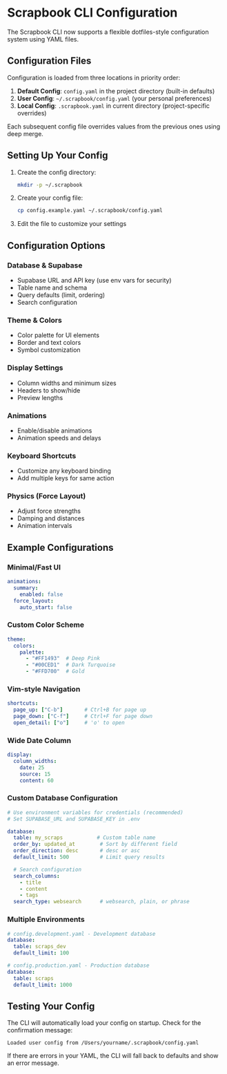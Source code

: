 # Scrapbook CLI Configuration

The Scrapbook CLI now supports a flexible dotfiles-style configuration system using YAML files.

## Configuration Files

Configuration is loaded from three locations in priority order:

1. **Default Config**: `config.yaml` in the project directory (built-in defaults)
2. **User Config**: `~/.scrapbook/config.yaml` (your personal preferences)
3. **Local Config**: `.scrapbook.yaml` in current directory (project-specific overrides)

Each subsequent config file overrides values from the previous ones using deep merge.

## Setting Up Your Config

1. Create the config directory:
   ```bash
   mkdir -p ~/.scrapbook
   ```

2. Create your config file:
   ```bash
   cp config.example.yaml ~/.scrapbook/config.yaml
   ```

3. Edit the file to customize your settings

## Configuration Options

### Database & Supabase
- Supabase URL and API key (use env vars for security)
- Table name and schema
- Query defaults (limit, ordering)
- Search configuration

### Theme & Colors
- Color palette for UI elements
- Border and text colors
- Symbol customization

### Display Settings
- Column widths and minimum sizes
- Headers to show/hide
- Preview lengths

### Animations
- Enable/disable animations
- Animation speeds and delays

### Keyboard Shortcuts
- Customize any keyboard binding
- Add multiple keys for same action

### Physics (Force Layout)
- Adjust force strengths
- Damping and distances
- Animation intervals

## Example Configurations

### Minimal/Fast UI
```yaml
animations:
  summary:
    enabled: false
  force_layout:
    auto_start: false
```

### Custom Color Scheme
```yaml
theme:
  colors:
    palette:
      - "#FF1493"  # Deep Pink
      - "#00CED1"  # Dark Turquoise
      - "#FFD700"  # Gold
```

### Vim-style Navigation
```yaml
shortcuts:
  page_up: ["C-b"]       # Ctrl+B for page up
  page_down: ["C-f"]     # Ctrl+F for page down
  open_detail: ["o"]     # 'o' to open
```

### Wide Date Column
```yaml
display:
  column_widths:
    date: 25
    source: 15
    content: 60
```

### Custom Database Configuration
```yaml
# Use environment variables for credentials (recommended)
# Set SUPABASE_URL and SUPABASE_KEY in .env

database:
  table: my_scraps           # Custom table name
  order_by: updated_at        # Sort by different field
  order_direction: desc       # desc or asc
  default_limit: 500          # Limit query results

  # Search configuration
  search_columns:
    - title
    - content
    - tags
  search_type: websearch      # websearch, plain, or phrase
```

### Multiple Environments
```yaml
# config.development.yaml - Development database
database:
  table: scraps_dev
  default_limit: 100

# config.production.yaml - Production database
database:
  table: scraps
  default_limit: 1000
```

## Testing Your Config

The CLI will automatically load your config on startup. Check for the confirmation message:
```
Loaded user config from /Users/yourname/.scrapbook/config.yaml
```

If there are errors in your YAML, the CLI will fall back to defaults and show an error message.
